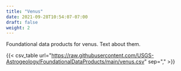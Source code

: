 ```yaml
---
title: "Venus"
date: 2021-09-28T10:54:07-07:00
draft: false
weight: 2
---
```


Foundational data products for venus. Text about them.

{{< csv_table url="https://raw.githubusercontent.com/USGS-Astrogeology/FoundationalDataProducts/main/venus.csv" sep="," >}}

